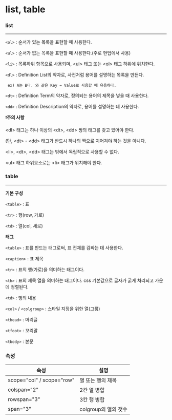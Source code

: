 # list, table

### list

---

`<ol>` : 순서가 있는 목록을 표현할 때 사용한다.

`<ul>` : 순서가 없는 목록을 표현할 때 사용한다.(주로 현업에서 사용)

`<li>` : 목록하위 항목으로 사용되며, &lt;ul&gt; 태그 또는 &lt;ol&gt; 태그 하위에 위치한다.

`<dl>` : Definition List의 약자로, 사전처럼 용어를 설명하는 목록을 만든다.

     ex) A는 B다. 와 같은 Key = Value로 사용할 때 유용하다.

`<dt>` : Definition Term의 약자로, 정의되는 용어의 제목을 넣을 때 사용한다.

`<dd>` : Definition Description의 약자로, 용어를 설명하는 데 사용한다.

❗**주의 사항**

&lt;dl&gt; 태그는 하나 이상의 &lt;dt&gt;, &lt;dd&gt; 쌍의 태그를 갖고 있어야 한다.

(단, &lt;dt&gt; - &lt;dd&gt; 태그가 반드시 하나의 짝으로 지어져야 하는 것을 아니다.

&lt;li&gt;, &lt;dt&gt;, &lt;dd&gt; 태그는 밖에서 독립적으로 사용할 수 없다.

&lt;ul&gt; 태그 하위요소로는 &lt;li&gt; 태그가 위치해야 한다.

### table

---

**기본 구성**

`<table>` : 표

`<tr>` : 행(row, 가로)

`<td>` : 열(col, 세로)

**태그**

`<table>` : 표를 만드는 태그로써, 표 전체를 감싸는 데 사용한다.

`<caption>` : 표 제목

`<tr>` : 표의 행(가로)을 의미하는 태그이다.

`<th>` : 표의 제목 열을 의미하는 태그이다. css 기본값으로 글자가 굵게 처리되고 가운데 정렬된다.

`<td>` : 행의 내용

`<col>` / `<colgroup>` : 스타일 지정을 위한 열(그룹)

`<thead>` : 머리글

`<tfoot>` : 꼬리말

`<tbody>` : 본문

### 속성

| 속성                      | 설명                 |
| ------------------------- | -------------------- |
| scope="col" / scope="row" | 열 또는 행의 제목    |
| colspan="2"               | 2칸 열 병합          |
| rowspan="3"               | 3칸 행 병합          |
| span="3"                  | colgroup의 열의 갯수 |

